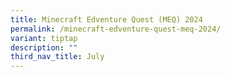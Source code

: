 ```yaml
---
title: Minecraft Edventure Quest (MEQ) 2024
permalink: /minecraft-edventure-quest-meq-2024/
variant: tiptap
description: ""
third_nav_title: July
---
```


